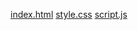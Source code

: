 [index.html](https://github.com/user-attachments/files/21911731/index.html)
[style.css](https://github.com/user-attachments/files/21911730/style.css)
[script.js](https://github.com/user-attachments/files/21911729/script.js)

